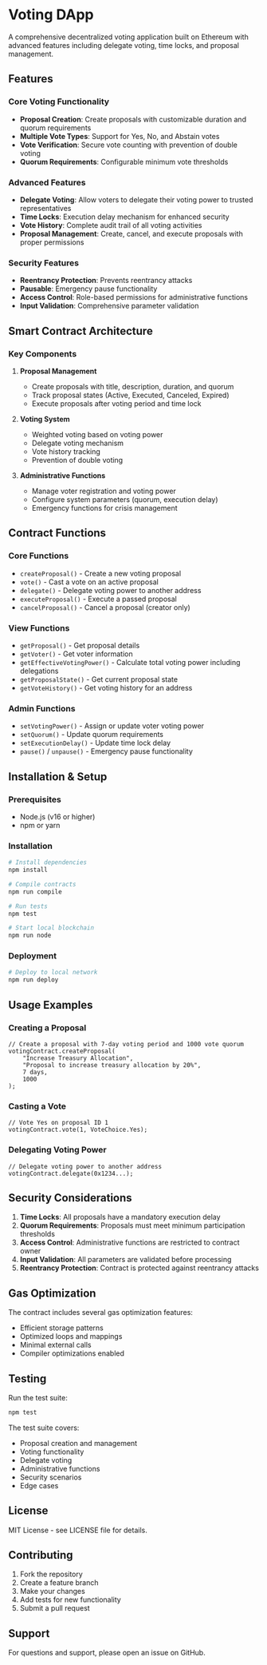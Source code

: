 # Voting DApp

A comprehensive decentralized voting application built on Ethereum with advanced features including delegate voting, time locks, and proposal management.

## Features

### Core Voting Functionality
- **Proposal Creation**: Create proposals with customizable duration and quorum requirements
- **Multiple Vote Types**: Support for Yes, No, and Abstain votes
- **Vote Verification**: Secure vote counting with prevention of double voting
- **Quorum Requirements**: Configurable minimum vote thresholds

### Advanced Features
- **Delegate Voting**: Allow voters to delegate their voting power to trusted representatives
- **Time Locks**: Execution delay mechanism for enhanced security
- **Vote History**: Complete audit trail of all voting activities
- **Proposal Management**: Create, cancel, and execute proposals with proper permissions

### Security Features
- **Reentrancy Protection**: Prevents reentrancy attacks
- **Pausable**: Emergency pause functionality
- **Access Control**: Role-based permissions for administrative functions
- **Input Validation**: Comprehensive parameter validation

## Smart Contract Architecture

### Key Components

1. **Proposal Management**
   - Create proposals with title, description, duration, and quorum
   - Track proposal states (Active, Executed, Canceled, Expired)
   - Execute proposals after voting period and time lock

2. **Voting System**
   - Weighted voting based on voting power
   - Delegate voting mechanism
   - Vote history tracking
   - Prevention of double voting

3. **Administrative Functions**
   - Manage voter registration and voting power
   - Configure system parameters (quorum, execution delay)
   - Emergency functions for crisis management

## Contract Functions

### Core Functions
- `createProposal()` - Create a new voting proposal
- `vote()` - Cast a vote on an active proposal
- `delegate()` - Delegate voting power to another address
- `executeProposal()` - Execute a passed proposal
- `cancelProposal()` - Cancel a proposal (creator only)

### View Functions
- `getProposal()` - Get proposal details
- `getVoter()` - Get voter information
- `getEffectiveVotingPower()` - Calculate total voting power including delegations
- `getProposalState()` - Get current proposal state
- `getVoteHistory()` - Get voting history for an address

### Admin Functions
- `setVotingPower()` - Assign or update voter voting power
- `setQuorum()` - Update quorum requirements
- `setExecutionDelay()` - Update time lock delay
- `pause()` / `unpause()` - Emergency pause functionality

## Installation & Setup

### Prerequisites
- Node.js (v16 or higher)
- npm or yarn

### Installation
```bash
# Install dependencies
npm install

# Compile contracts
npm run compile

# Run tests
npm test

# Start local blockchain
npm run node
```

### Deployment
```bash
# Deploy to local network
npm run deploy
```

## Usage Examples

### Creating a Proposal
```solidity
// Create a proposal with 7-day voting period and 1000 vote quorum
votingContract.createProposal(
    "Increase Treasury Allocation",
    "Proposal to increase treasury allocation by 20%",
    7 days,
    1000
);
```

### Casting a Vote
```solidity
// Vote Yes on proposal ID 1
votingContract.vote(1, VoteChoice.Yes);
```

### Delegating Voting Power
```solidity
// Delegate voting power to another address
votingContract.delegate(0x1234...);
```

## Security Considerations

1. **Time Locks**: All proposals have a mandatory execution delay
2. **Quorum Requirements**: Proposals must meet minimum participation thresholds
3. **Access Control**: Administrative functions are restricted to contract owner
4. **Input Validation**: All parameters are validated before processing
5. **Reentrancy Protection**: Contract is protected against reentrancy attacks

## Gas Optimization

The contract includes several gas optimization features:
- Efficient storage patterns
- Optimized loops and mappings
- Minimal external calls
- Compiler optimizations enabled

## Testing

Run the test suite:
```bash
npm test
```

The test suite covers:
- Proposal creation and management
- Voting functionality
- Delegate voting
- Administrative functions
- Security scenarios
- Edge cases

## License

MIT License - see LICENSE file for details.

## Contributing

1. Fork the repository
2. Create a feature branch
3. Make your changes
4. Add tests for new functionality
5. Submit a pull request

## Support

For questions and support, please open an issue on GitHub.
